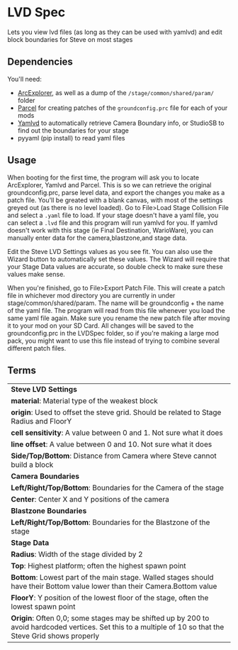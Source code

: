 # LVD Spec

Lets you view lvd files (as long as they can be used with yamlvd) and edit block boundaries for Steve on most stages


## Dependencies
You'll need:
- [ArcExplorer](https://github.com/ScanMountGoat/ArcExplorer), as well as a dump of the `/stage/common/shared/param/` folder
- [Parcel](https://github.com/blu-dev/parcel/releases/tag/v1.0.0) for creating patches of the `groundconfig.prc` file for each of your mods
- [Yamlvd](https://github.com/jam1garner/lvd-rs/releases) to automatically retrieve Camera Boundary info, or StudioSB to find out the boundaries for your stage
- pyyaml (pip install) to read yaml files

## Usage

When booting for the first time, the program will ask you to locate ArcExplorer, Yamlvd and Parcel. This is so we can retrieve the original groundconfig.prc, parse level data, and export the changes you make as a patch file. You'll be greated with a blank canvas, with most of the settings greyed out (as there is no level loaded). Go to File>Load Stage Collision File and select a `.yaml` file to load. If your stage doesn't have a yaml file, you can select a `.lvd` file and this program will run yamlvd for you. If yamlvd doesn't work with this stage (ie Final Destination, WarioWare), you can manually enter data for the camera,blastzone,and stage data.

Edit the Steve LVD Settings values as you see fit. You can also use the Wizard button to automatically set these values. The Wizard will require that your Stage Data values are accurate, so double check to make sure these values make sense.

When you're finished, go to File>Export Patch File. This will create a patch file in whichever mod directory you are currently in under stage/common/shared/param. The name will be groundconfig + the name of the yaml file. The program will read from this file whenever you load the same yaml file again. Make sure you rename the new patch file after moving it to your mod on your SD Card. All changes will be saved to the groundconfig.prc in the LVDSpec folder, so if you're making a large mod pack, you might want to use this file instead of trying to combine several different patch files.

## Terms

| |
| :- | 
| **Steve LVD Settings** |
| **material**: Material type of the weakest block |
| **origin**: Used to offset the steve grid. Should be related to Stage Radius and FloorY|
| **cell sensitivity**: A value between 0 and 1. Not sure what it does|
| **line offset**: A value between 0 and 10. Not sure what it does |
| **Side/Top/Bottom**: Distance from Camera where Steve cannot build a block |
| **Camera Boundaries** |
| **Left/Right/Top/Bottom**: Boundaries for the Camera of the stage |
| **Center**: Center X and Y positions of the camera |
| **Blastzone Boundaries** |
| **Left/Right/Top/Bottom**: Boundaries for the Blastzone of the stage |
| **Stage Data** |
| **Radius**: Width of the stage divided by 2 |
| **Top**: Highest platform; often the highest spawn point |
| **Bottom**: Lowest part of the main stage. Walled stages should have their Bottom value lower than their Camera.Bottom value |
| **FloorY**: Y position of the lowest floor of the stage, often the lowest spawn point |
| **Origin**: Often 0,0; some stages may be shifted up by 200 to avoid hardcoded vertices. Set this to a multiple of 10 so that the Steve Grid shows properly |